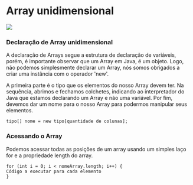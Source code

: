 # Array unidimensional

<img src="https://www.criandobits.com.br/wp-content/uploads/2022/01/arrayUnidimensional.png">

### Declaração de Array unidimensional

A declaração de Arrays segue a estrutura de declaração de variáveis, porém, é importante observar
que um Array em Java, é um objeto. Logo, não podemos simplesmente declarar um Array, nós somos 
obrigados a criar uma instância com o operador 'new'. 

A primeira parte é o tipo que os elementos do nosso Array devem ter. Na sequência, abrimos e 
fechamos colchetes, indicando ao interpretador do Java que estamos declarando um Array e não uma variável. 
Por fim, devemos dar um nome para o nosso Array para podermos manipular seus elementos.

```
tipo[] nome = new tipo[quantidade de colunas];
```
### Acessando o Array

Podemos acessar todas as posições de um array usando um simples laço for e a propriedade 
length do array.

```
for (int i = 0; i < nomeArray.length; i++) {
Código a executar para cada elemento
}
```

